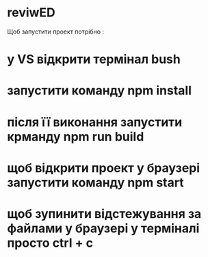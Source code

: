# reviwED

Щоб запустити проект потрібно :
# у VS відкрити термінал bush
# запустити команду   npm install
# після її виконання запустити крманду   npm run build
# щоб відкрити проект у браузері запустити команду   npm start
# щоб зупинити відстежування за файлами у браузері у терміналі просто ctrl + c


